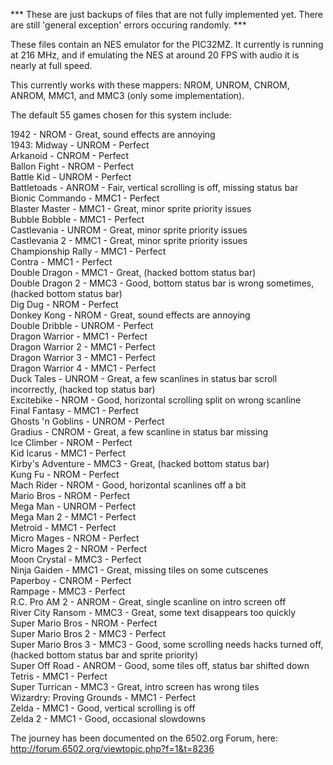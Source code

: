 *** These are just backups of files that are not fully implemented yet.  There are still 'general exception' errors occuring randomly. ***

These files contain an NES emulator for the PIC32MZ.  It currently is running at 216 MHz, and if emulating the NES at around 20 FPS with audio it is nearly at full speed.

This currently works with these mappers: NROM, UNROM, CNROM, ANROM, MMC1, and MMC3 (only some implementation).

The default 55 games chosen for this system include:

1942 - NROM - Great, sound effects are annoying<br>
1943: Midway - UNROM - Perfect<br>
Arkanoid - CNROM - Perfect<br>
Ballon Fight - NROM - Perfect<br>
Battle Kid - UNROM - Perfect<br>
Battletoads - ANROM - Fair, vertical scrolling is off, missing status bar<br>
Bionic Commando - MMC1 - Perfect<br>
Blaster Master - MMC1 - Great, minor sprite priority issues<br>
Bubble Bobble - MMC1 - Perfect<br>
Castlevania - UNROM - Great, minor sprite priority issues<br>
Castlevania 2 - MMC1 - Great, minor sprite priority issues<br>
Championship Rally - MMC1 - Perfect<br>
Contra - MMC1 - Perfect<br>
Double Dragon - MMC1 - Great, (hacked bottom status bar)<br>
Double Dragon 2 - MMC3 - Good, bottom status bar is wrong sometimes, (hacked bottom status bar)<br>
Dig Dug - NROM - Perfect<br>
Donkey Kong - NROM - Great, sound effects are annoying<br>
Double Dribble - UNROM - Perfect<br>
Dragon Warrior - MMC1 - Perfect<br>
Dragon Warrior 2 - MMC1 - Perfect<br>
Dragon Warrior 3 - MMC1 - Perfect<br>
Dragon Warrior 4 - MMC1 - Perfect<br>
Duck Tales - UNROM - Great, a few scanlines in status bar scroll incorrectly, (hacked top status bar)<br>
Excitebike - NROM - Good, horizontal scrolling split on wrong scanline<br>
Final Fantasy - MMC1 - Perfect<br>
Ghosts 'n Goblins - UNROM - Perfect<br>
Gradius - CNROM - Great, a few scanline in status bar missing<br>
Ice Climber - NROM - Perfect<br>
Kid Icarus - MMC1 - Perfect<br>
Kirby's Adventure - MMC3 - Great, (hacked bottom status bar)<br>
Kung Fu - NROM - Perfect<br>
Mach Rider - NROM - Good, horizontal scanlines off a bit<br>
Mario Bros - NROM - Perfect<br>
Mega Man - UNROM - Perfect<br>
Mega Man 2 - MMC1 - Perfect<br>
Metroid - MMC1 - Perfect<br>
Micro Mages - NROM - Perfect<br>
Micro Mages 2 - NROM - Perfect<br>
Moon Crystal - MMC3 - Perfect<br>
Ninja Gaiden - MMC1 - Great, missing tiles on some cutscenes<br>
Paperboy - CNROM - Perfect<br>
Rampage - MMC3 - Perfect<br>
R.C. Pro AM 2 - ANROM - Great, single scanline on intro screen off<br>
River City Ransom - MMC3 - Great, some text disappears too quickly<br>
Super Mario Bros - NROM - Perfect<br>
Super Mario Bros 2 - MMC3 - Perfect<br>
Super Mario Bros 3 - MMC3 - Good, some scrolling needs hacks turned off, (hacked bottom status bar and sprite priority)<br>
Super Off Road - ANROM - Good, some tiles off, status bar shifted down<br>
Tetris - MMC1 - Perfect<br>
Super Turrican - MMC3 - Great, intro screen has wrong tiles<br>
Wizardry: Proving Grounds - MMC1 - Perfect<br>
Zelda - MMC1 - Good, vertical scrolling is off<br>
Zelda 2 - MMC1 - Good, occasional slowdowns<br>

The journey has been documented on the 6502.org Forum, here: http://forum.6502.org/viewtopic.php?f=1&t=8236

